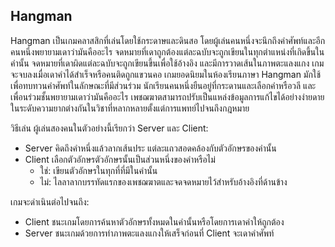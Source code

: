 Hangman
-------
Hangman เป็นเกมคลาสสิกที่เล่นโดยใช้กระดาษและดินสอ โดยผู้เล่นคนหนึ่งจะนึกถึงคำศัพท์และอีกคนหนึ่งพยายามเดาว่ามันคืออะไร จดหมายที่เดาถูกต้องแต่ละฉบับจะถูกเขียนในทุกตำแหน่งที่เกิดขึ้นในคำนั้น จดหมายที่เดาผิดแต่ละฉบับจะถูกเขียนขึ้นเพื่อใช้อ้างอิง และมีการวาดเส้นในภาพตะแลงแกง เกมจะจบลงเมื่อเดาคำได้สำเร็จหรือคนติดถูกแขวนคอ
เกมยอดนิยมในห้องเรียนภาษา Hangman มักใช้เพื่อทบทวนคำศัพท์ในลักษณะที่มีส่วนร่วม นักเรียนคนหนึ่งยืนอยู่ที่กระดานและเลือกคำหรือวลี และเพื่อนร่วมชั้นพยายามเดาว่ามันคืออะไร เพชฌฆาตสามารถปรับเป็นแหล่งข้อมูลการแก้ไขได้อย่างง่ายดายในระดับความยากต่างกันในวิชาที่หลากหลายตั้งแต่การแพทย์ไปจนถึงกฎหมาย

วิธีเล่น
ผู้เล่นสองคนในตัวอย่างนี้เรียกว่า Server และ Client:
 - Server คิดถึงคำหนึ่งแล้วลากเส้นประ แต่ละแถวสอดคล้องกับตัวอักษรของคำนั้น 
 - Client เลือกตัวอักษรตัวอักษรนั้นเป็นส่วนหนึ่งของคำหรือไม่
    - ใช่: เขียนตัวอักษรในทุกที่ที่มีในคำนั้น
    - ไม่: ไลลาลากบรรทัดแรกของเพชฌฆาตและจดจดหมายไว้สำหรับอ้างอิงที่ด้านข้าง

เกมจะดำเนินต่อไปจนถึง:
 - Client ชนะเกมโดยการค้นหาตัวอักษรทั้งหมดในคำนั้นหรือโดยการเดาคำให้ถูกต้อง
 - Server ชนะเกมด้วยการทำภาพตะแลงแกงให้เสร็จก่อนที่ Client จะเดาคำศัพท์
